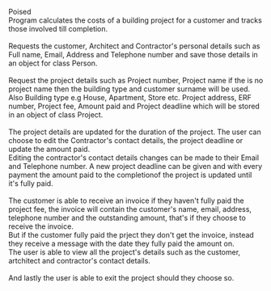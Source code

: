 Poised\
Program calculates the costs of a building project for a customer and tracks those involved till completion.\
\
Requests the customer, Architect and Contractor's personal details such as Full name, Email, Address and Telephone number and save those details in an object for class Person.\
\
Request the project details such as Project number, Project name if the is no project name then the building type and customer surname will be used. Also Building type e.g House, Apartment, Store etc. Project address, ERF number, Project fee, Amount paid and Project deadline which will be stored in an object of class Project.\
\
The project details are updated for the duration of the project. The user can choose to edit the Contractor's contact details, the project deadline or update the amount paid.\
Editing the contractor's contact details changes can be made to their Email and Telephone number. A new project deadline can be given and with every payment the amount paid to the completionof the project is updated until it's fully paid.\
\
The customer is able to receive an invoice if they haven't fully paid the project fee, the invoice will contain the customer's name, email, address, telephone number and the outstanding amount, that's if they choose to receive the invoice.\
But if the customer fully paid the prject they don't get the invoice, instead they receive a message with the date they fully paid the amount on.\
The user is able to view all the project's details such as the customer, artchitect and contractor's contact details.\
\
And lastly the user is able to exit the project should they choose so.
